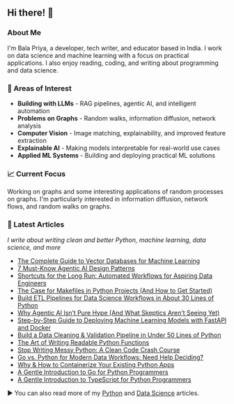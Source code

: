 ## Hi there! 👋
<!-- <a href="https://github.com/balapriyac">     <img src="https://github-stats-alpha.vercel.app/api?username=balapriyac&cc=22272e&tc=37BCF6&ic=fff&bc=0000">     <img height="180em" src="https://github-readme-stats-eight-theta.vercel.app/api/top-langs/?username=balapriyac&layout=compact&langs_count=8&theme=algolia"/> </a> -->

<!-- <p align="left">
    <img align="centre" src="https://github-readme-stats-eight-theta.vercel.app/api?username=balapriyac&show_icons=true&hide_border=true&include_all_commits=true&count_private=true&bg_color=00000000&theme=tokyonight" height=180px/><img height="120px" src="https://github-readme-stats.vercel.app/api/top-langs/?username=balapriyac&hide=html&hide_title=true&hide_border=true&layout=compact&langs_count=8&theme=tokyonight&bg_color=00000000" />
</p> -->
### About Me
I'm Bala Priya, a developer, tech writer, and educator based in India. I work on data science and machine learning with a focus on practical applications. I also enjoy reading, coding, and writing about programming and data science.

### 🔬 Areas of Interest
- **Building with LLMs** - RAG pipelines, agentic AI, and intelligent automation
- **Problems on Graphs** - Random walks, information diffusion, network analysis
- **Computer Vision** - Image matching, explainability, and improved feature extraction
- **Explainable AI** - Making models interpretable for real-world use cases
- **Applied ML Systems** - Building and deploying practical ML solutions

### 📈 Current Focus
Working on graphs and some interesting applications of random processes on graphs. I'm particularly interested in information diffusion, network flows, and random walks on graphs.

### 📝 Latest Articles
*I write about writing clean and better Python, machine learning, data science, and more*
- [The Complete Guide to Vector Databases for Machine Learning](https://machinelearningmastery.com/the-complete-guide-to-vector-databases-for-machine-learning/)
- [7 Must-Know Agentic AI Design Patterns](https://machinelearningmastery.com/7-must-know-agentic-ai-design-patterns/)
- [Shortcuts for the Long Run: Automated Workflows for Aspiring Data Engineers](https://www.kdnuggets.com/shortcuts-for-the-long-run-automated-workflows-for-aspiring-data-engineers)
- [The Case for Makefiles in Python Projects (And How to Get Started)](https://www.kdnuggets.com/the-case-for-makefiles-in-python-projects-and-how-to-get-started)
- [Build ETL Pipelines for Data Science Workflows in About 30 Lines of Python](https://www.kdnuggets.com/build-etl-pipelines-for-data-science-workflows-in-about-30-lines-of-python)
- [Why Agentic AI Isn’t Pure Hype (And What Skeptics Aren’t Seeing Yet)](https://www.kdnuggets.com/why-agentic-ai-isnt-pure-hype-and-what-skeptics-arent-seeing-yet)
- [Step-by-Step Guide to Deploying Machine Learning Models with FastAPI and Docker](https://machinelearningmastery.com/step-by-step-guide-to-deploying-machine-learning-models-with-fastapi-and-docker/)
- [Build a Data Cleaning & Validation Pipeline in Under 50 Lines of Python](https://www.kdnuggets.com/build-a-data-cleaning-validation-pipeline-in-under-50-lines-of-python)
- [The Art of Writing Readable Python Functions](https://www.kdnuggets.com/the-art-of-writing-readable-python-functions)
- [Stop Writing Messy Python: A Clean Code Crash Course](https://www.kdnuggets.com/stop-writing-messy-python-a-clean-code-crash-course)
- [Go vs. Python for Modern Data Workflows: Need Help Deciding?](https://www.kdnuggets.com/go-vs-python-for-modern-data-workflows-need-help-deciding)
- [Why & How to Containerize Your Existing Python Apps](https://www.kdnuggets.com/why-how-to-containerize-your-existing-python-apps)
- [A Gentle Introduction to Go for Python Programmers](https://www.kdnuggets.com/a-gentle-introduction-to-go-for-python-programmers)
- [A Gentle Introduction to TypeScript for Python Programmers](https://www.kdnuggets.com/a-gentle-introduction-to-typescript-for-python-programmers)

▶️ You can also read more of my <a href="https://github.com/balapriyac/python-basics/blob/main/README.md" target="_blank">Python</a> and <a href="https://github.com/balapriyac/data-science-tutorials/blob/main/README.md" target="_blank">Data Science</a> articles.


